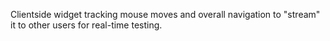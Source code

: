 <!--
name: 'userspy'
tools: ['Vanilla JS', 'Socket.IO']
completeness: 0
-->

Clientside widget tracking mouse moves and overall navigation to "stream" it to other users for real-time testing.